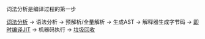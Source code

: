 词法分析是编译过程的第一步

[词法分析](00-前端/00-核心/JavaScript/02-进阶机制/编译原理/词法分析.md) → 语法分析 → 预解析/全量解析 → 生成AST → 解释器生成字节码 → [即时编译JIT](00-前端/00-核心/JavaScript/02-进阶机制/编译原理/即时编译JIT.md) → 机器码执行 -> [垃圾回收](00-前端/00-核心/JavaScript/02-进阶机制/编译原理/垃圾回收.md)